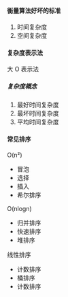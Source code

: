 #### 衡量算法好坏的标准

1. 时间复杂度
2. 空间复杂度

#### 复杂度表示法

大 O 表示法

##### 复杂度概念

1. 最好时间复杂度
2. 最坏时间复杂度
3. 平均时间复杂度

#### 常见排序

O(n²)

- 冒泡
- 选择
- 插入
- 希尔排序

O(nlogn)

- 归并排序
- 快速排序
- 堆排序

线性排序

- 计数排序
- 桶排序
- 计数排序
